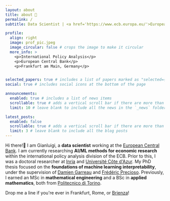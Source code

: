 ```yaml
---
layout: about
title: about 🤌
permalink: /
subtitle: Data Scientist | <a href='https://www.ecb.europa.eu/'>European Central Bank</a>

profile:
  align: right
  image: prof_pic.jpeg
  image_circular: false # crops the image to make it circular
  more_info: >
    <p>International Policy Analysis</p>
    <p>European Central Bank</p>
    <p>Frankfurt am Main, Germany</p>


selected_papers: true # includes a list of papers marked as "selected={true}"
social: true # includes social icons at the bottom of the page

announcements:
  enabled: true # includes a list of news items
  scrollable: true # adds a vertical scroll bar if there are more than 3 news items
  limit: 10 # leave blank to include all the news in the `_news` folder

latest_posts:
  enabled: false
  scrollable: true # adds a vertical scroll bar if there are more than 3 new posts items
  limit: 3 # leave blank to include all the blog posts
---
```


Hi there!👋 I am Gianluigi, a **data scientist** working at the [European Central Bank](https://www.ecb.europa.eu/). 
I am currently researching **AI/ML methods for economic research** within the international policy analysis division of the ECB. 
Prior to this, I was a doctoral researcher at [Inria](https://inria.fr/) and [Université Côte d'Azur](https://univ-cotedazur.fr/). 
My PhD thesis focused on the **foundations of machine learning interpretability**, under the supervision of [Damien Garreau](https://sites.google.com/view/damien-garreau/home) and [Frédéric Precioso](https://webusers.i3s.unice.fr/~precioso/). 
Previously, I earned an MSc in **mathematical engineering** and a BSc in **applied mathematics**, both from [Politecnico di Torino](https://www.polito.it/).

Drop me a line if you're ever in Frankfurt, Rome, or [Brienza](https://www.basilicataturistica.it/territori/brienza)! 

